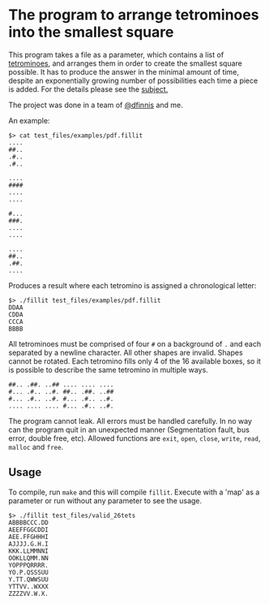 # The program to arrange tetrominoes into the smallest square

This program takes a file as a parameter, which contains a list of [tetrominoes](https://en.wikipedia.org/wiki/Tetromino), and arranges them in order to create the smallest square possible. It has to produce the answer in the minimal amount of time, despite an exponentially growing number of possibilities each time a piece is added. For the details please see the [subject.](https://github.com/sharvas/fillit/raw/master/fillit.en.pdf)

The project was done in a team of [@dfinnis](https://github.com/dfinnis) and me.

An example:
```console
$> cat test_files/examples/pdf.fillit
....
##..
.#..
.#..

....
####
....
....

#...
###.
....
....

....
##..
.##.
....
```

Produces a result where each tetromino is assigned a chronological letter:
```console
$> ./fillit test_files/examples/pdf.fillit
DDAA
CDDA
CCCA
BBBB
```

All tetrominoes must be comprised of four `#` on a background of `.` and each separated by a newline character. All other shapes are invalid. Shapes cannot be rotated. Each tetromino fills only 4 of the 16 available boxes, so it is possible to describe the same tetromino in multiple ways.

```console
##.. .##. ..## .... .... ....
#... .#.. ..#. ##.. .##. ..##
#... .#.. ..#. #... .#.. ..#.
.... .... .... #... .#.. ..#.
```

The program cannot leak. All errors must be handled carefully. In no way can the program quit in an unexpected manner (Segmentation fault, bus error, double free, etc). Allowed functions are `exit`, `open`, `close`, `write`, `read`, `malloc` and `free`.

## Usage

To compile, run `make` and this will compile `fillit`. Execute with a 'map' as a parameter or run without any parameter to see the usage.

```console
$> ./fillit test_files/valid_26tets
ABBBBCCC.DD
AEEFFGGCDDI
AEE.FFGHHHI
AJJJJ.G.H.I
KKK.LLMMNNI
OOKLLQMM.NN
YOPPPQRRRR.
YO.P.QSSSUU
Y.TT.QWWSUU
YTTVV..WXXX
ZZZZVV.W.X.
```
